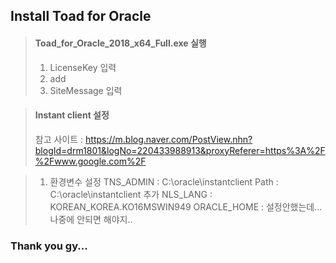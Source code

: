 ## Install Toad for Oracle

> #### Toad_for_Oracle_2018_x64_Full.exe 실행
> 1. LicenseKey 입력 
> 2. add
> 3. SiteMessage 입력

> #### Instant client 설정
> 참고 사이트 : https://m.blog.naver.com/PostView.nhn?blogId=drm1801&logNo=220433988913&proxyReferer=https%3A%2F%2Fwww.google.com%2F

> 1. 환경변수 설정
> TNS_ADMIN   : C:\oracle\instantclient
> Path        : C:\oracle\instantclient 추가
> NLS_LANG    : KOREAN_KOREA.KO16MSWIN949
> ORACLE_HOME : 설정안했는데... 나중에 안되면 해야지..


### Thank you gy...
